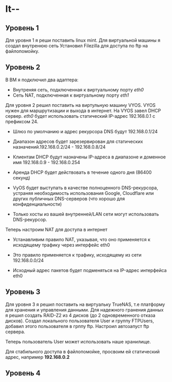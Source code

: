 # It--

## Уровень 1
Для уровня 1 я реши поставить linux mint.
Для виртуальной машины я создал внутренюю сеть
Установил Filezilla для доступа по ftp на файлопомойку.

## Уровень 2
В ВМ я подключил два адаптера:

* Внутреняя сеть, подключенная к виртуальному порту *eth0*
* Сеть NAT, подключенная к виртуальному порту *eth1*

Для уровня 2 решил поставить на виртульную машину VYOS. VYOS нужен для маршрутизации и выхода в интернет. На VYOS завел DHCP сервер. *eth0* будет использовать статический IP-адрес 192.168.0.1 с префиксом 24. 

* Шлюз по умолчанию и адрес рекурсора DNS будут 192.168.0.1/24

* Диапазон адресов будет зарезервирован для статических назначений.192.168.0.2/24 - 192.168.0.8/24

* Клиентам DHCP будут назначены IP-адреса в диапазоне и доменное имя 192.168.0.9 - 192.168.0.254

* Аренда DHCP будет действовать в течение одного дня (86400 секунд)

* VyOS будет выступать в качестве полноценного DNS-рекурсора, устраняя необходимость использования Google, Cloudflare или других публичных DNS-серверов (что хорошо для конфиденциальности)

* Только хосты из вашей внутренней/LAN сети могут использовать DNS-рекурсор.

Теперь настроим NAT для доступа в интернет

* Устанавливим правило NAT, указывая, что оно применяется к исходящему трафику через интерфейс eth0

* Это правило применяется к трафику, исходящему из сети 192.168.0.0/24

* Исходный адрес пакетов будет подменяться на IP-адрес интерфейса eth0

## Уровень 3
Для уровня 3 я решил поставить на виртуальку TrueNAS, т.е платформу для хранения и управления данными.
Для надежного гранения данных я решил создать RAID-Z2 из 4 дисков (до 2 одновременного отказа дисков).
Создал локального пользователя User и группу FTPUsers, добавил этого пользователя в грппу ftp.
Настроил автозапуст ftp сервера.

Теперь пользователь User может использовать наше хранилище. 

Для стабильного доступа в файлопомойке, просвоим ей статический адрес, например **192.168.0.2**

## Уровень 4
